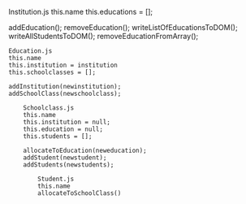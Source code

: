 
<!-- opgaver -->
<!-- udskriv alle educations -->
<!-- udskriv alle students til DOM, vha createElement -->
<!-- lav en function/method som fjerner 1 student -->
<!-- lav en function/methos som retter 1 education -->
<!-- første education, udskriv alle schoolclasses -->

Institution.js
this.name
this.educations = [];
<!-- metoder -->
addEducation();
removeEducation();
writeListOfEducationsToDOM();
writeAllStudentsToDOM();
removeEducationFromArray();

    Education.js
    this.name
    this.institution = institution
    this.schoolclasses = [];
<!-- metoder -->
    addInstitution(newinstitution);
    addSchoolClass(newschoolclass);

        Schoolclass.js
        this.name
        this.institution = null;
        this.education = null;
        this.students = [];
<!-- metoder -->
        allocateToEducation(neweducation);
        addStudent(newstudent);
        addStudents(newstudents);

            Student.js
            this.name
            allocateToSchoolClass()
